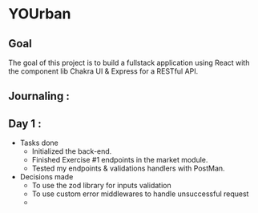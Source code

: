 # YOUrban

## Goal

The goal of this project is to build a fullstack application using React  with the component lib Chakra UI & Express for a RESTful API.

## Journaling :

Day 1 : 
-
- Tasks done
  - Initialized the back-end.
  - Finished Exercise #1 endpoints in the market module.
  - Tested my endpoints & validations handlers with PostMan. 
- Decisions made
  - To use the zod library for inputs validation
  - To use custom error middlewares to handle unsuccessful request
  - 

